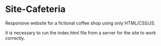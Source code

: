 # Site-Cafeteria

Responsive website for a fictional coffee shop using only HTML/CSS/JS.

It is necessary to run the index.html file from a server for the site to work correctly.
